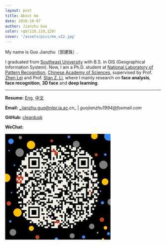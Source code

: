 ```yaml
---
layout: post
title: About me
date: 2018-10-07
author: Jianzhu Guo
color: rgb(110,110,120)
cover: '/assets/pics/me_v22.jpg'
---
```


My name is Guo Jianzhu（郭建珠）.

I graduated from [Southeast University](http://www.seu.edu.cn/) with B.S. in GIS (Geographical Information System).
Now, I am a Ph.D. student at [National Laboratory of Pattern Recognition](http://www.nlpr.ia.ac.cn/nlpren/EN/volumn/home.shtml), [Chinese Academy of Sciences](http://english.cas.cn/), supervised by Prof. [Zhen Lei](http://www.cbsr.ia.ac.cn/users/zlei/) and Prof. [Stan Z. Li](http://www.cbsr.ia.ac.cn/users/szli/), where I mainly research on **face analysis**, **face recognition**, **3D face** and **deep learning**.

---

<!-- I'm looking for an intern or cooperation for high-quality research : ) -->


**Resume:** [Eng](/assets/files/resume_en.pdf), [中文](/assets/files/resume_zh.pdf)

**Email:** _jianzhu.guo@nlpr.ia.ac.cn_  \|   _guojianzhu1994@foxmail.com_

**GitHub:** [cleardusk](https://github.com/cleardusk)

**WeChat:**

![](/assets/pics/qrcode_me.jpg)
